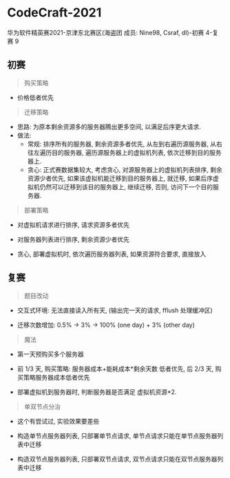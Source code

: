 # CodeCraft-2021
华为软件精英赛2021-京津东北赛区(海盗团 成员: Nine98, Csraf, dl)-初赛 4-复赛 9

## 初赛
> 购买策略

* 价格低者优先

> 迁移策略
* 思路: 为原本剩余资源多的服务器腾出更多空间, 以满足后序更大请求.
* 做法: 
    * 常规: 排序所有的服务器, 剩余资源多者优先, 从左到右遍历源服务器, 从右往左遍历目的服务器, 遍历源服务器上的虚拟机列表, 依次迁移到目的服务器上. 
    * 贪心: 正式赛数据集较大, 考虑贪心, 对源服务器上的虚拟机列表排序, 剩余资源少者优先, 如果该虚拟机能迁移到目的服务器上, 就迁移, 如果后序虚拟机仍然可以迁移到该目的服务器上, 继续迁移, 否则, 访问下一个目的服务器.

> 部署策略

* 对虚拟机请求进行排序, 请求资源多者优先 

* 对服务器列表进行排序, 剩余资源少者优先 

* 贪心, 部署虚拟机时, 依次遍历服务器列表, 如果资源符合要求, 直接放入

## 复赛

> 题目改动

* 交互式环境: 无法直接读入所有天, (输出完一天的请求, fflush 处理缓冲区)

* 迁移次数增加: 0.5% -> 3% -> 100% (one day) + 3% (other day)   

> 魔法
* 第一天预购买多个服务器

* 前 1/3 天, 购买策略: 服务器成本+能耗成本*剩余天数 低者优先, 后 2/3 天, 购买策略服务器成本低者优先

* 部署虚拟机到服务器时, 判断服务器是否满足 虚拟机资源*2. 

> 单双节点分治

* 这个有尝试过,  实验效果要差些

* 构造单节点服务器列表, 只部署单节点请求, 单节点请求只能在单节点服务器列表中迁移
* 构造双节点服务器列表, 只部署双节点请求, 双节点请求只能在双节点服务器列表中迁移


